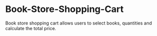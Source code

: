 # Book-Store-Shopping-Cart
Book store shopping cart allows users to select books, quantities and calculate the total price. 
